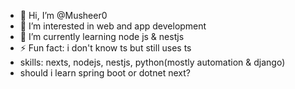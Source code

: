 - 👋 Hi, I’m @Musheer0
- 👀 I’m interested in web and app development
- 🌱 I’m currently learning node js & nestjs
- ⚡ Fun fact: i don't know ts but still uses ts
-  skills: nexts, nodejs, nestjs, python(mostly automation & django)
-  should i learn spring boot or dotnet next?
<!---
Musheer0/Musheer0 is a ✨ special ✨ repository because its `README.md` (this file) appears on your GitHub profile.
You can click the Preview link to take a look at your changes.
--->
